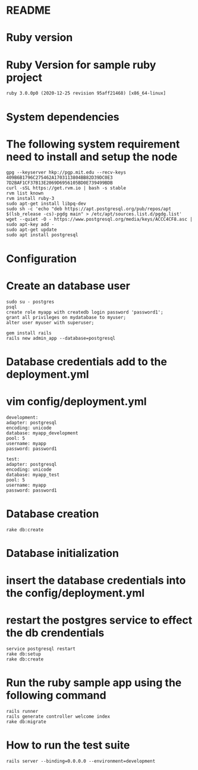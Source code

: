 # README


# Ruby version
# Ruby Version for sample ruby project
    ruby 3.0.0p0 (2020-12-25 revision 95aff21468) [x86_64-linux]


# System dependencies
# The following system requirement need to install and setup the node 
    gpg --keyserver hkp://pgp.mit.edu --recv-keys 409B6B1796C275462A1703113804BB82D39DC0E3 7D2BAF1CF37B13E2069D6956105BD0E739499BDB
    curl -sSL https://get.rvm.io | bash -s stable
    rvm list known
    rvm install ruby-3
    sudo apt-get install libpq-dev
    sudo sh -c 'echo "deb https://apt.postgresql.org/pub/repos/apt $(lsb_release -cs)-pgdg main" > /etc/apt/sources.list.d/pgdg.list'
    wget --quiet -O - https://www.postgresql.org/media/keys/ACCC4CF8.asc | sudo apt-key add -
    sudo apt-get update
    sudo apt install postgresql


# Configuration
# Create an database user 
    sudo su - postgres
    psql
    create role myapp with createdb login password 'password1';
    grant all privileges on mydatabase to myuser;
    alter user myuser with superuser;

    gem install rails
    rails new admin_app --database=postgresql
# Database credentials add to the deployment.yml 
# vim config/deployment.yml
 
    development:
    adapter: postgresql
    encoding: unicode
    database: myapp_development
    pool: 5
    username: myapp
    password: password1

    test:
    adapter: postgresql
    encoding: unicode
    database: myapp_test
    pool: 5
    username: myapp
    password: password1


# Database creation
    rake db:create


# Database initialization
# insert the database credentials into the config/deployment.yml
# restart the postgres service to effect the db crendentials 
    service postgresql restart
    rake db:setup
    rake db:create
# Run the ruby sample app using the following command 
    rails runner
    rails generate controller welcome index
    rake db:migrate

# How to run the test suite
    rails server --binding=0.0.0.0 --environment=development

